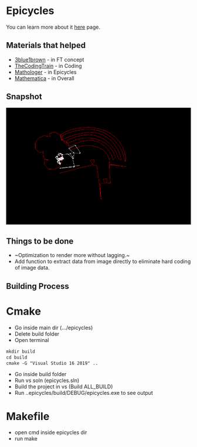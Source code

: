 # Epicycles
You can learn more about it [here](https://efyang.dev/media/documents/efyang_KAM_Paper_Approximating_Images_with_Epicycles.pdf) page.

## Materials that helped
* [3blue1brown](https://www.youtube.com/watch?v=spUNpyF58BY) - in FT concept
* [TheCodingTrain](https://www.youtube.com/watch?v=7_vKzcgpfvU&t=1298s) - in Coding
* [Mathologer](https://www.youtube.com/watch?v=qS4H6PEcCCA) - in Epicycles
* [Mathematica](https://mathematica.stackexchange.com/questions/171755/how-can-i-draw-a-homer-with-epicycloids) - in Overall

## Snapshot
![alt tag](https://github.com/AchyutBurlakoti/epicycles/blob/master/epicycles.png)

## Things to be done
* ~Optimization to render more without lagging.~
* Add function to extract data from image directly to eliminate hard coding of image data.

## Building Process
# Cmake
* Go inside main dir (.../epicycles)
* Delete build folder
* Open terminal
```
mkdir build
cd build
cmake -G "Visual Studio 16 2019" ..
```
* Go inside build folder
* Run vs soln (epicycles.sln)
* Build the project in vs (Build ALL_BUILD)
* Run ..epicycles/build/DEBUG/epicycles.exe to see output


# Makefile
* open cmd inside epicycles dir
* run make
